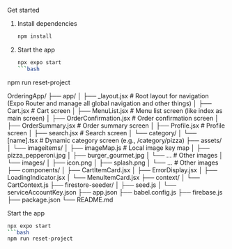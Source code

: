 Get started
1. Install dependencies

   ```bash
   npm install
   ```
2. Start the app

   ```bash
   npx expo start
   ```bash
npm run reset-project

OrderingApp/
├── app/
│   ├── _layout.jsx    # Root layout for navigation (Expo Router and manage all global navigation and other things)
│   ├── Cart.jsx               # Cart screen
│   ├── MenuList.jsx           # Menu list screen (like index as main screen)
│   ├── OrderConfirmation.jsx  # Order confirmation screen
│   ├── OrderSummary.jsx       # Order summary screen
│   ├── Profile.jsx            # Profile screen
│   ├── search.jsx             # Search screen
│   └── category/
│        └── [name].tsx        # Dynamic category screen (e.g., /category/pizza)
├── assets/
│   └── imageitems/
│        ├── imageMap.js       # Local image key map
│        ├── pizza_pepperoni.jpg
│        ├── burger_gourmet.jpg
│        └── ...               # Other images
│   └── images/
│        ├── icon.png
│        ├── splash.png
│        └── ...               # Other images
├── components/
│   ├── CartItemCard.jsx
│   ├── ErrorDisplay.jsx
│   ├── LoadingIndicator.jsx
│   └── MenuItemCard.jsx
├── context/
│   └── CartContext.js
├── firestore-seeder/
│   ├── seed.js
│   └── serviceAccountKey.json
├── app.json
├── babel.config.js
├── firebase.js  
├── package.json
└── README.md

 Start the app

   ```bash
   npx expo start
   ```bash
npm run reset-project
